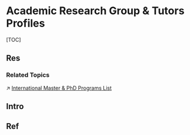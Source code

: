 # Academic Research Group & Tutors Profiles

[TOC]



## Res
### Related Topics
↗ [International Master & PhD Programs List](../../🗺%20CS%20Overview/International%20Opportunities/(CS)%20Master%20&%20PhD%20Application%20Guide/International%20Master%20&%20PhD%20Programs%20List.md)



## Intro


## Ref


